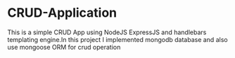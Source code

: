 # CRUD-Application
This is a simple CRUD App using NodeJS ExpressJS and handlebars templating engine.In this project I implemented mongodb database and also use mongoose ORM for crud operation

